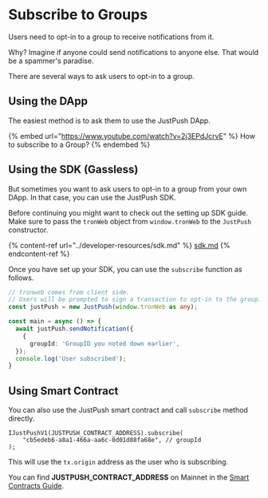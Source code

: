 # Subscribe to Groups

Users need to opt-in to a group to receive notifications from it.

Why? Imagine if anyone could send notifications to anyone else. That would be a spammer's paradise.

There are several ways to ask users to opt-in to a group.

## Using the DApp

The easiest method is to ask them to use the JustPush DApp.

{% embed url="https://www.youtube.com/watch?v=2j3EPdJcrvE" %}
How to subscribe to a Group?
{% endembed %}

## Using the SDK (Gassless)

But sometimes you want to ask users to opt-in to a group from your own DApp. In that case, you can use the JustPush SDK.

Before continuing you might want to check out the setting up SDK guide. Make sure to pass the `tronWeb` object from `window.tronWeb` to the `JustPush` constructor.

{% content-ref url="../developer-resources/sdk.md" %}
[sdk.md](../developer-resources/sdk.md)
{% endcontent-ref %}

Once you have set up your SDK, you can use the `subscribe` function as follows.

```typescript
// tronweb comes from client side. 
// Users will be prompted to sign a transaction to opt-in to the group.
const justPush = new JustPush(window.tronWeb as any);

const main = async () => {
  await justPush.sendNotification({
    {
      groupId: 'GroupID you noted down earlier',
  });
  console.log('User subscribed');
}
```

## Using Smart Contract

You can also use the JustPush smart contract and call `subscribe` method directly.

```solidity
IJustPushV1(JUSTPUSH_CONTRACT_ADDRESS).subscribe(
    "cb5edeb6-a8a1-466a-aa6c-0d01d88fa68e", // groupId
);
```

This will use the `tx.origin` address as the user who is subscribing.

You can find **JUSTPUSH\_CONTRACT\_ADDRESS** on Mainnet in the [Smart Contracts Guide](../developer-resources/smart-contracts.md).
